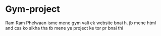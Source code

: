 # Gym-project
Ram Ram Phelwaan isme mene gym vali ek website bnai h. jb mene html and css ko sikha tha tb mene ye project ke tor pr bnai thi
